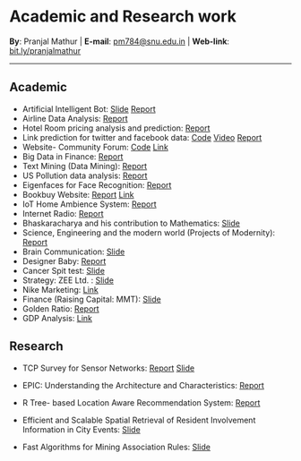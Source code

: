 # Academic and Research work

**By**: Pranjal Mathur | **E-mail**: pm784@snu.edu.in | **Web-link**: [bit.ly/pranjalmathur](https://bit.ly/pranjalmathur)

------



## Academic

- Artificial Intelligent Bot: [Slide]() [Report]()
- Airline Data Analysis: [Report](https://drive.google.com/file/d/0B_6smPsBdj_QR2lOVFdVRGdXMWc/view?usp=sharing)
- Hotel Room pricing analysis and prediction: [Report](https://drive.google.com/file/d/0B_6smPsBdj_QZ05mVy0xdFhTOGs/view?usp=sharing)
- Link prediction for twitter and facebook data: [Code](https://github.com/Prerna237/SocialNetworkAnalysis) [Video](https://www.youtube.com/watch?v=XRMhgxW-C_M&feature=youtu.be) [Report](https://github.com/Prerna237/SocialNetworkAnalysis/blob/master/README.md)
- Website- Community Forum: [Code](https://github.com/saketh21v/IWS-Hackathon) [Link](https://iws-forum.herokuapp.com/)
- Big Data in Finance: [Report]()
- Text Mining (Data Mining): [Report]()
- US Pollution data analysis: [Report]()
- Eigenfaces for Face Recognition: [Report]()
- Bookbuy Website: [Report]() [Link](https://bookbuy.hol.es)
- IoT Home Ambience System: [Report]()
- Internet Radio: [Report]()
- Bhaskaracharya and his contribution to Mathematics: [Slide]()
- Science, Engineering and the modern world (Projects of Modernity): [Report]()
- Brain Communication: [Slide]()
- Designer Baby: [Report]()
- Cancer Spit test: [Slide]()
- Strategy: ZEE Ltd. : [Slide]() 
- Nike Marketing: [Link](https://prezi.com/6qzy8fuvgdix/nike-india-marketing-analysis/)
- Finance (Raising Capital: MMT): [Slide]()
- Golden Ratio: [Report]()
- GDP Analysis: [Link](https://prezi.com/dkysy-5abu0q/gross-domestic-product/)

## Research

- TCP Survey for Sensor Networks: [Report]() [Slide]()

- EPIC: Understanding the Architecture and Characteristics: [Report]()

- R Tree- based Location Aware Recommendation System: [Report]()

- Efficient and Scalable Spatial Retrieval of Resident Involvement Information in City Events: [Slide]() 

- Fast Algorithms for Mining Association Rules: [Slide]()

  ​